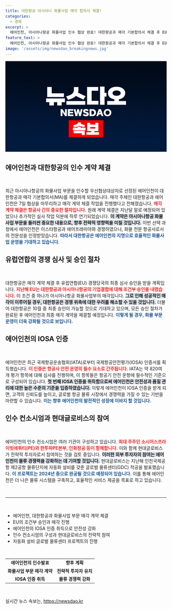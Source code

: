 ```yaml
---
title: 대한항공 아시아나 화물사업 매각 합의서 체결!
categories:
  - 경제
excerpt: >
  에어인천, 아시아나항공 화물사업 인수 협상 완료! 대한항공과 매각 기본합의서 체결 후 EU 승인 절차 착수. 차세대 물류 강자로 떠오를 에어인천의 행보에 주목하세요!
feature_text: >
  에어인천, 아시아나항공 화물사업 인수 협상 완료! 대한항공과 매각 기본합의서 체결 후 EU 승인 절차 착수. 차세대 물류 강자로 떠오를 에어인천의 행보에 주목하세요!
image: '/assets/img/newsdao_breakingnews.jpg'
---
```


<p><img src="/assets/img/newsdao_breakingnews.jpg" alt="koreaapp 속보" /></p>

<h2 data-ke-size="size26">에어인천과 대한항공의 인수 계약 체결</h2>

<p data-ke-size="size16">&nbsp;</p> 

<p data-ke-size="size16">최근 아시아나항공의 화물사업 부문을 인수할 우선협상대상자로 선정된 에어인천이 대한항공과 매각 기본합의서(MA)를 체결하게 되었습니다. 매각 주체인 대한항공과 에어인천은 7일 협상을 마무리하고 매각 계약 체결 작업을 진행했다고 전해졌습니다. <b><span style="color: #ee2323;">매각 계약 체결은 항공사 간의 중요한 절차입니다.</span></b> 원래 계약 체결은 지난달 말로 예정되어 있었으나 추가적인 실사 작업 덕분에 하루 연기되었습니다. <b><span style="background-color: #21538527;">이 계약은 아시아나항공 화물사업 부문을 둘러싼 중요한 내용으로, 향후 전략적 영향력을 미칠 것입니다.</span></b> 이번 선택 과정에서 에어인천은 이스타항공과 에어프레미아와 경쟁하였으나, 화물 전문 항공사로서의 전문성을 인정받았습니다. <b><span style="color: #1a5490;">따라서 대한항공은 에어인천의 지명으로 효율적인 화물사업 운영을 기대하고 있습니다.</span></b></p> 

<h2 data-ke-size="size26">유럽연합의 경쟁 심사 및 승인 절차</h2>

<p data-ke-size="size16">&nbsp;</p>

<p data-ke-size="size16">대한항공은 매각 계약 체결 후 유럽연합(EU) 경쟁당국의 최종 심사 승인을 받을 계획입니다. <b><span style="color: #ee2323;">지난해 EU는 대한항공과 아시아나항공의 기업결합에 대해 조건부 승인을 내렸습니다.</span></b> 이 조건 중 하나가 아시아나항공 화물사업부의 매각입니다. <b><span style="background-color: #21538527;">그로 인해 성공적인 매각이 이루어질 경우, 대한항공은 경쟁 위축에 대한 우려를 해소할 수 있을 것입니다.</span></b> 더불어 대한항공은 10월 중 최종 승인이 가능할 것으로 기대하고 있으며, 모든 승인 절차가 완료된 후 에어인천과 최종 매각 계약을 체결할 예정입니다. <b><span style="color: #1a5490;">이렇게 될 경우, 화물 부문 운영이 더욱 강화될 것으로 보입니다.</span></b></p>

<h2 data-ke-size="size26">에어인천의 IOSA 인증</h2>

<p data-ke-size="size16">&nbsp;</p>

<p data-ke-size="size16">에어인천은 최근 국제항공운송협회(IATA)로부터 국제항공안전평가(IOSA) 인증서를 획득했습니다. <b><span style="color: #ee2323;">이 인증은 항공사 안전 운영의 필수 요소로 간주됩니다.</span></b> IATA는 약 820여 개 평가 항목에 대해 심사를 진행하며, 이 항목들은 항공기 안전 운항에 필수적인 기준으로 구성되어 있습니다. <b><span style="background-color: #21538527;">첫 번째 IOSA 인증을 취득함으로써 에어인천은 안전성과 품질 관리에 대한 높은 수준의 기준을 입증하였습니다.</span></b> 이렇게 에어인천이 IOSA 인증을 받게 되면, 고객의 신뢰도를 높이고, 글로벌 항공 물류 시장에서 경쟁력을 가질 수 있는 기반을 마련할 수 있습니다. <b><span style="color: #1a5490;">이는 향후 에어인천의 발전적인 성장에 이바지 할 것입니다.</span></b></p>

<h2 data-ke-size="size26">인수 컨소시엄과 현대글로비스의 참여</h2>

<p data-ke-size="size16">&nbsp;</p>

<p data-ke-size="size16">에어인천의 인수 컨소시엄은 여러 기관이 구성하고 있습니다. <b><span style="color: #ee2323;">최대 주주인 소시어스프라이빗에쿼티(PE)와 한투파PE본부, 인화정공 등이 함께합니다.</span></b> 이와 함께 현대글로비스가 전략적 투자자로서 참여하는 것을 검토 중입니다. <b><span style="background-color: #21538527;">이러한 외부 투자자의 참여는 에어인천이 물류 경쟁력을 강화하는 데 기여할 것입니다.</span></b> 현대글로비스는 지난해 인천국제공항 제2공항 물류단지에 자동화 설비를 갖춘 글로벌 물류센터(GDC) 착공을 발표했습니다. <b><span style="color: #1a5490;">이 프로젝트는 2024년 중으로 완공될 것으로 예정되어 있습니다.</span></b> 이를 통해 에어인천은 더 나은 물류 시스템을 구축하고, 효율적인 서비스 제공을 목표로 하고 있습니다.</p>

<p data-ke-size="size16">&nbsp;</p>

<hr />

<p data-ke-size="size16">&nbsp;</p>

<ul>
   <li>에어인천, 대한항공과 화물사업 부문 매각 계약 체결</li>
   <li>EU의 조건부 승인과 매각 진행</li>
   <li>에어인천의 IOSA 인증 취득으로 안전성 강화</li>
   <li>인수 컨소시엄의 구성과 현대글로비스의 전략적 참여</li>
   <li>자동화 설비 글로벌 물류센터 프로젝트의 진행</li>
</ul>

<p data-ke-size="size16">&nbsp;</p>

<table style="width: 100%;">
<tbody>
<tr>
<td style="text-align: center; height: 17px;"><b>에어인천의 인수발표</b></td>
<td style="text-align: center; height: 17px;"><b>향후 계획</b></td>
</tr>
<tr>
<td style="text-align: center; height: 17px;"><b>화물사업 부문 매각 계약</b></td>
<td style="text-align: center; height: 17px;"><b>전략적 투자자 유치</b></td>
</tr>
<tr>
<td style="text-align: center; height: 17px;"><b>IOSA 인증 취득</b></td>
<td style="text-align: center; height: 17px;"><b>물류 경쟁력 강화</b></td>
</tr>
</tbody>
</table>

<p data-ke-size="size16">&nbsp;</p>
실시간 뉴스 속보는, <a href="https://newsdao.kr" rel="dofollow">https://newsdao.kr</a>


